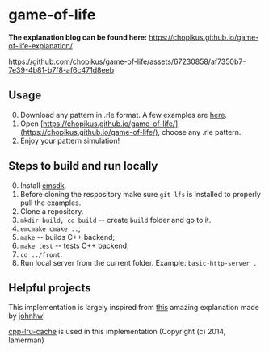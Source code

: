 # game-of-life

**The explanation blog can be found here:** https://chopikus.github.io/game-of-life-explanation/

https://github.com/chopikus/game-of-life/assets/67230858/af7350b7-7e39-4b81-b7f8-af6c471d8eeb

## Usage
0. Download any pattern in .rle format. A few examples are [here](https://github.com/chopikus/game-of-life/tree/main/rle_examples).
1. Open [https://chopikus.github.io/game-of-life/](https://chopikus.github.io/game-of-life/), choose any .rle pattern.
2. Enjoy your pattern simulation!

## Steps to build and run locally
0. Install [emsdk](https://github.com/emscripten-core/emsdk).
0. Before cloning the respository make sure `git lfs` is installed to properly pull the examples.
1. Clone a repository.
2. `mkdir build; cd build` -- create `build` folder and go to it.
3. `emcmake cmake ..`;
4. `make` -- builds C++ backend;
5. `make test` -- tests C++ backend;
6. `cd ../front`.
7. Run local server from the current folder. Example: `basic-http-server .`

## Helpful projects
This implementation is largely inspired from [this](https://johnhw.github.io/hashlife/index.md.html) amazing explanation made by [johnhw](https://github.com/johnhw)!

[cpp-lru-cache](https://github.com/lamerman/cpp-lru-cache) is used in this implementation (Copyright (c) 2014, lamerman)
